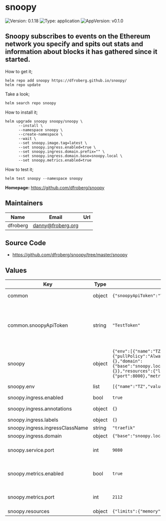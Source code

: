 # snoopy

![Version: 0.1.18](https://img.shields.io/badge/Version-0.1.18-informational?style=flat-square) ![Type: application](https://img.shields.io/badge/Type-application-informational?style=flat-square) ![AppVersion: v0.1.0](https://img.shields.io/badge/AppVersion-v0.1.0-informational?style=flat-square)

Snoopy subscribes to events on the Ethereum network you specify and
spits out stats and information about blocks it has gathered since
it started.
---
How to get it;
~~~
helm repo add snoopy https://dfroberg.github.io/snoopy/
helm repo update
~~~
Take a look;
~~~
helm search repo snoopy
~~~
How to install it;
~~~
helm upgrade snoopy snoopy/snoopy \
      --install \
      --namespace snoopy \
      --create-namespace \
      --wait \
      --set snoopy.image.tag=latest \
      --set snoopy.ingress.enabled=true \
      --set snoopy.ingress.domain.prefix="" \
      --set snoopy.ingress.domain.base=snoopy.local \
      --set snoopy.metrics.enabled=true
~~~
How to test it;
~~~
helm test snoopy --namespace snoopy
~~~

**Homepage:** <https://github.com/dfroberg/snoopy>

## Maintainers

| Name | Email | Url |
| ---- | ------ | --- |
| dfroberg | <danny@froberg.org> |  |

## Source Code

* <https://github.com/dfroberg/snoopy/tree/master/snoopy>

## Values

| Key | Type | Default | Description |
|-----|------|---------|-------------|
| common | object | `{"snoopyApiToken":"TestToken"}` | Common values for all services |
| common.snoopyApiToken | string | `"TestToken"` | This is optional, will be pupulated by a random string if not defined or already present in a secret. |
| snoopy | object | `{"env":[{"name":"TZ","value":"Europe/Stockholm"}],"image":{"pullPolicy":"Always","repository":"dfroberg/pleo-snoopy","tag":"latest"},"ingress":{"annotations":{},"domain":{"base":"snoopy.local","prefix":"","suffix":""},"enabled":true,"ingressClassName":"traefik","labels":{}},"resources":{"limits":{"memory":"4096Mi"},"requests":{"memory":"4096Mi"}},"service":{"port":8000},"metrics":{"enabled":true,"port":8000}}` | Values for snoopy service |
| snoopy.env | list | `[{"name":"TZ","value":"Europe/Stockholm"}]` | Environment vars to set |
| snoopy.ingress.enabled | bool | `true` | Enable ingress |
| snoopy.ingress.annotations | object | `{}` | Ingress annotations |
| snoopy.ingress.labels | object | `{}` | Ingress labels |
| snoopy.ingress.ingressClassName | string | `"traefik"` | IngressClassname |
| snoopy.ingress.domain | object | `{"base":"snoopy.local","prefix":"","suffix":""}` | Build host string |
| snoopy.service.port | int | `9080` | Port number (Defaults to 8000) |
| snoopy.metrics.enabled | bool | `true` | Enable if you wish to enable prometheus metrics |
| snoopy.metrics.port | int | `2112` | Port number (Defaults to 8000) |
| snoopy.resources | object | `{"limits":{"memory":"1024Mi"},"requests":{"memory":"1024Mi"}}` | Resource limits |


